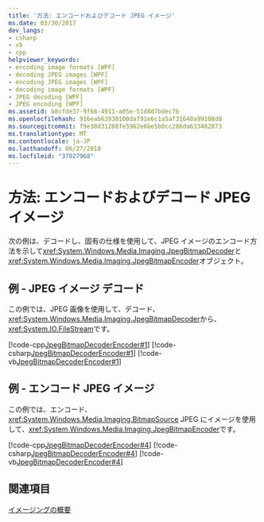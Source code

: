 ```yaml
---
title: '方法: エンコードおよびデコード JPEG イメージ'
ms.date: 03/30/2017
dev_langs:
- csharp
- vb
- cpp
helpviewer_keywords:
- encoding image formats [WPF]
- decoding JPEG images [WPF]
- encoding JPEG images [WPF]
- decoding image formats [WPF]
- JPEG decoding [WPF]
- JPEG encoding [WPF]
ms.assetid: b8cfde37-9f68-4911-a05e-51d8d7bdec7b
ms.openlocfilehash: 916eab63938100daf91e6c1a5af31648a99108d0
ms.sourcegitcommit: f9e38d31288fe5962e6be5b0cc286da633482873
ms.translationtype: MT
ms.contentlocale: ja-JP
ms.lasthandoff: 06/27/2018
ms.locfileid: "37027968"
---
```

# <a name="how-to-encode-and-decode-a-jpeg-image"></a>方法: エンコードおよびデコード JPEG イメージ

次の例は、デコードし、固有の仕様を使用して、JPEG イメージのエンコード方法を示して<xref:System.Windows.Media.Imaging.JpegBitmapDecoder>と<xref:System.Windows.Media.Imaging.JpegBitmapEncoder>オブジェクト。  
  
## <a name="example---decode-a-jpeg-image"></a>例 - JPEG イメージ デコード

この例では、JPEG 画像を使用して、デコード、<xref:System.Windows.Media.Imaging.JpegBitmapDecoder>から、<xref:System.IO.FileStream>です。  
  
[!code-cpp[JpegBitmapDecoderEncoder#1](~/samples/snippets/cpp/VS_Snippets_Wpf/JpegBitmapDecoderEncoder/CPP/jpegencoderdecoder.cpp#1)]
[!code-csharp[JpegBitmapDecoderEncoder#1](~/samples/snippets/csharp/VS_Snippets_Wpf/JpegBitmapDecoderEncoder/CSharp/JpegEncoderDecoder.cs#1)]
[!code-vb[JpegBitmapDecoderEncoder#1](~/samples/snippets/visualbasic/VS_Snippets_Wpf/JpegBitmapDecoderEncoder/VB/JpegEncoderDecoder.vb#1)]  
  
## <a name="example---encode-a-jpeg-image"></a>例 - エンコード JPEG イメージ

この例では、エンコード、 <xref:System.Windows.Media.Imaging.BitmapSource> JPEG にイメージを使用して、<xref:System.Windows.Media.Imaging.JpegBitmapEncoder>です。  
  
[!code-cpp[JpegBitmapDecoderEncoder#4](~/samples/snippets/cpp/VS_Snippets_Wpf/JpegBitmapDecoderEncoder/CPP/jpegencoderdecoder.cpp#4)]
[!code-csharp[JpegBitmapDecoderEncoder#4](~/samples/snippets/csharp/VS_Snippets_Wpf/JpegBitmapDecoderEncoder/CSharp/JpegEncoderDecoder.cs#4)]
[!code-vb[JpegBitmapDecoderEncoder#4](~/samples/snippets/visualbasic/VS_Snippets_Wpf/JpegBitmapDecoderEncoder/VB/JpegEncoderDecoder.vb#4)]  
  
## <a name="see-also"></a>関連項目

[イメージングの概要](../../../../docs/framework/wpf/graphics-multimedia/imaging-overview.md)